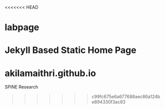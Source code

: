 <<<<<<< HEAD
# labpage
Jekyll Based Static Home Page
=======
# akilamaithri.github.io
SPINE Research
>>>>>>> c99fc675e6a677688aec86a124be894330f3ac83

